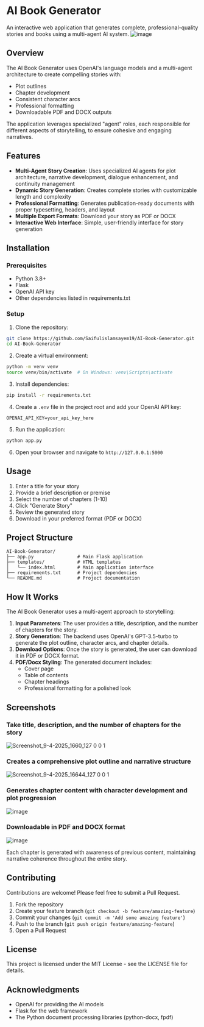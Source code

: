 # AI Book Generator

An interactive web application that generates complete, professional-quality stories and books using a multi-agent AI system.
![image](https://github.com/user-attachments/assets/8626ab51-f7e0-44e3-90fb-cd25f1d9b1ce) 

## Overview

The AI Book Generator uses OpenAI's language models and a multi-agent architecture to create compelling stories with:

- Plot outlines
- Chapter development
- Consistent character arcs
- Professional formatting
- Downloadable PDF and DOCX outputs

The application leverages specialized "agent" roles, each responsible for different aspects of storytelling, to ensure cohesive and engaging narratives.

## Features

- **Multi-Agent Story Creation**: Uses specialized AI agents for plot architecture, narrative development, dialogue enhancement, and continuity management
- **Dynamic Story Generation**: Creates complete stories with customizable length and complexity
- **Professional Formatting**: Generates publication-ready documents with proper typesetting, headers, and layout
- **Multiple Export Formats**: Download your story as PDF or DOCX
- **Interactive Web Interface**: Simple, user-friendly interface for story generation

## Installation

### Prerequisites

- Python 3.8+
- Flask
- OpenAI API key
- Other dependencies listed in requirements.txt

### Setup

1. Clone the repository:
```bash
git clone https://github.com/Saifulislamsayem19/AI-Book-Generator.git
cd AI-Book-Generator
```

2. Create a virtual environment:
```bash
python -m venv venv
source venv/bin/activate  # On Windows: venv\Scripts\activate
```

3. Install dependencies:
```bash
pip install -r requirements.txt
```

4. Create a `.env` file in the project root and add your OpenAI API key:
```
OPENAI_API_KEY=your_api_key_here
```

5. Run the application:
```bash
python app.py
```

6. Open your browser and navigate to `http://127.0.0.1:5000`

## Usage

1. Enter a title for your story
2. Provide a brief description or premise
3. Select the number of chapters (1-10)
4. Click "Generate Story"
5. Review the generated story
6. Download in your preferred format (PDF or DOCX)

## Project Structure

```
AI-Book-Generator/
├── app.py                # Main Flask application
├── templates/            # HTML templates
│   └── index.html        # Main application interface
├── requirements.txt      # Project dependencies
└── README.md             # Project documentation
```

## How It Works

The AI Book Generator uses a multi-agent approach to storytelling:

1. **Input Parameters**: The user provides a title, description, and the number of chapters for the story.
2. **Story Generation**: The backend uses OpenAI's GPT-3.5-turbo to generate the plot outline, character arcs, and chapter details.
3. **Download Options**: Once the story is generated, the user can download it in PDF or DOCX format.
4. **PDF/Docx Styling**: The generated document includes:
    - Cover page
    - Table of contents
    - Chapter headings
    - Professional formatting for a polished look

## Screenshots

### Take title, description, and the number of chapters for the story
![Screenshot_9-4-2025_1660_127 0 0 1](https://github.com/user-attachments/assets/1b743776-99fe-4600-8e42-24cd253123b5)

### Creates a comprehensive plot outline and narrative structure
![Screenshot_9-4-2025_16644_127 0 0 1](https://github.com/user-attachments/assets/b60e020e-8c9f-45e3-871c-3314f88f7a7a)

### Generates chapter content with character development and plot progression
![image](https://github.com/user-attachments/assets/1107e10e-5403-41e1-99f8-47e8f18bd14a)

### Downloadable in PDF and DOCX format
![image](https://github.com/user-attachments/assets/b721b8b0-9819-40ef-a250-63529f8e6865)

Each chapter is generated with awareness of previous content, maintaining narrative coherence throughout the entire story.

## Contributing

Contributions are welcome! Please feel free to submit a Pull Request.

1. Fork the repository
2. Create your feature branch (`git checkout -b feature/amazing-feature`)
3. Commit your changes (`git commit -m 'Add some amazing feature'`)
4. Push to the branch (`git push origin feature/amazing-feature`)
5. Open a Pull Request

## License

This project is licensed under the MIT License - see the LICENSE file for details.

## Acknowledgments

- OpenAI for providing the AI models
- Flask for the web framework
- The Python document processing libraries (python-docx, fpdf)

